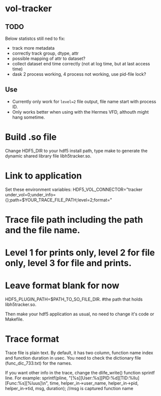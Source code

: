 # vol-tracker

## TODO
Below statistcs still ned to fix:
- track more metadata
- correctly track group, dtype, attr
- possible mapping of attr to dataset?
- collect dataset end time correctly (not at log time, but at last access time)
- dask 2 process working, 4 process not working, use pid-file lock?

## Use
- Currently only work for `level=2` file output, file name start with process ID.
- Only works better when using with the Hermes VFD, althouth might hang sometime.


Build .so file
==================
Change HDF5_DIR to your hdf5 install path, type make to generate the dynamic shared library file libh5tracker.so.


Link to application
=================
Set these environment variables:
HDF5_VOL_CONNECTOR="tracker under_vol=0;under_info={};path=$YOUR_TRACE_FILE_PATH;level=2;format="
# Trace file path including the path and the file name.
# Level 1 for prints only, level 2 for file only, level 3 for file and prints.
# Leave format blank for now

HDF5_PLUGIN_PATH=$PATH_TO_SO_FILE_DIR.
#the path that holds libh5tracker.so.

Then make your hdf5 application as usual, no need to change it's code or Makefile.


Trace format
==================
Trace file is plain text. By default, it has two column, function name index and function duration in usec. You need to check the dictionary file (func_dic_733.txt) for the names.

If you want other info in the trace, change the dlife_write() function sprintf line. 
For example:
	    sprintf(pline, "[%s][User:%s][PID:%d][TID:%llu][Func:%s][%luus]\n", time, helper_in->user_name, helper_in->pid, helper_in->tid, msg, duration);
		//msg is captured function name


<!-- Running testcase application (VPIC)
==================
Makefile contains the testcase section that complies VPIC and links h5tracker to it. Default "make" builds the library and testcase. To run a simplified test case:
./vpicio_uni_h5 ./my_data.dat 2 2 1 ./my_trace.log -->
